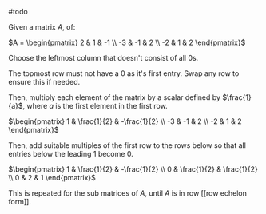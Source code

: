 #todo 

Given a matrix $A$, of:

$A = \begin{pmatrix} 2 & 1 & -1 \\ -3 & -1 & 2 \\ -2 & 1 & 2 \end{pmatrix}$

Choose the leftmost column that doesn't consist of all $0$s.

The topmost row must not have a $0$ as it's first entry. Swap any row to ensure this if needed.

Then, multiply each element of the matrix by a scalar defined by $\frac{1}{a}$, where $a$ is the first element in the first row.

$\begin{pmatrix} 1 & \frac{1}{2} & -\frac{1}{2} \\ -3 & -1 & 2 \\ -2 & 1 & 2 \end{pmatrix}$

Then, add suitable multiples of the first row to the rows below so that all entries below the leading $1$ become $0$.

$\begin{pmatrix} 1 & \frac{1}{2} & -\frac{1}{2} \\ 0 & \frac{1}{2} & \frac{1}{2} \\ 0 & 2 & 1 \end{pmatrix}$

This is repeated for the sub matrices of $A$, until $A$ is in row [[row echelon form]].
